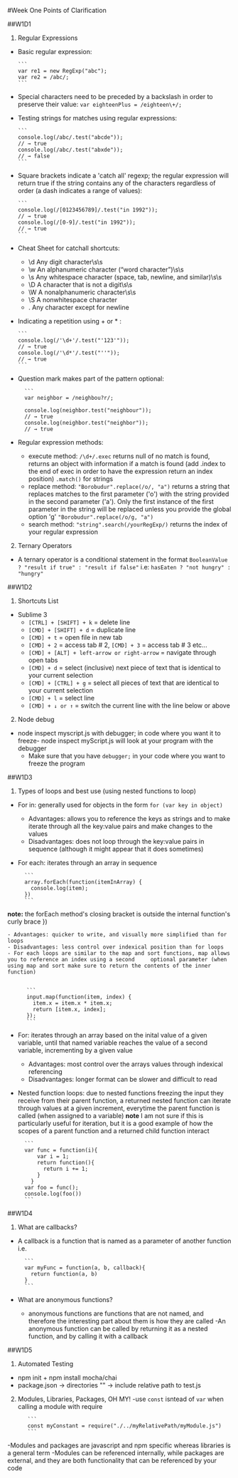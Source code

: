 #Week One Points of Clarification

##W1D1

1. Regular Expressions
  - Basic regular expression:

        ```
        var re1 = new RegExp("abc");
        var re2 = /abc/;
        ```

  - Special characters need to be preceded by a backslash in order to preserve their value:
  ``var eighteenPlus = /eighteen\+/;``

  - Testing strings for matches using regular expressions:

        ```
        console.log(/abc/.test("abcde"));
        // → true
        console.log(/abc/.test("abxde"));
        // → false
        ```

  - Square brackets indicate a 'catch all' regexp; the regular expression will return true if the string contains any of the characters regardless of order (a dash indicates a range of values):

        ```
        console.log(/[0123456789]/.test("in 1992"));
        // → true
        console.log(/[0-9]/.test("in 1992"));
        // → true
        ```

  - Cheat Sheet for catchall shortcuts:
    - \d  Any digit character\s\s
    - \w  An alphanumeric character (“word character”)\s\s
    - \s  Any whitespace character (space, tab, newline, and similar)\s\s
    - \D  A character that is not a digit\s\s
    - \W  A nonalphanumeric character\s\s
    - \S  A nonwhitespace character
    - . Any character except for newline

  - Indicating a repetition using + or * :

        ```
        console.log(/'\d+'/.test("'123'"));
        // → true
        console.log(/'\d*'/.test("''"));
        // → true
        ```

  - Question mark makes part of the pattern optional:

          ```
          var neighbor = /neighbou?r/;

          console.log(neighbor.test("neighbour"));
          // → true
          console.log(neighbor.test("neighbor"));
          // → true

  - Regular expression methods:
      - execute method: ``/\d+/.exec`` returns null of no match is found, returns an object with information if a match   is found (add .index to the end of exec in order to have the expression return an index position) ``.match()`` for  strings
      - replace method: ``"Borobudur".replace(/o/, "a")`` returns a string that replaces matches to the first parameter   ('o') with the string provided in the second parameter ('a'). Only the first instance of the first parameter in the   string will be replaced unless you provide the global option 'g' ``"Borobudur".replace(/o/g, "a")``
      - search method: ``"string".search(/yourRegExp/)`` returns the index of your regular expression


2. Ternary Operators
  - A ternary operator is a conditional statement in the format ``BooleanValue ? "result if true" : "result if false"`` i.e: ``hasEaten ? "not hungry" : "hungry"``

##W1D2

1. Shortcuts List
  - Sublime 3
    - ``[CTRL] + [SHIFT] + k`` = delete line
    - ``[CMD] + [SHIFT] + d`` = duplicate line
    - ``[CMD] + t`` = open file in new tab
    - ``[CMD] + 2`` = access tab # 2, ``[CMD] + 3`` = access tab # 3 etc...
    - ``[CMD] + [ALT] + left-arrow or right-arrow`` = navigate through open tabs
    - ``[CMD] + d`` = select (inclusive) next piece of text that is identical to your current selection
    - ``[CMD] + [CTRL] + g`` = select all pieces of text that are identical to your current selection
    - ``[CMD] + l`` = select line
    - ``[CMD] + ↓ or ↑`` = switch the current line with the line below or above

2. Node debug
  - node inspect myscript.js with debugger; in code where you want it to freeze- node inspect myScript.js will look at your program with the debugger
    - Make sure that you have ``debugger;`` in your code where you want to freeze the program

##W1D3

1. Types of loops and best use (using nested functions to loop)

  - For in: generally used for objects in the form ``for (var key in object)``
    - Advantages: allows you to reference the keys as strings and to make iterate through all the key:value pairs and make changes to the values
    - Disadvantages: does not loop through the key:value pairs in sequence (although it might appear that it does sometimes)

  - For each: iterates through an array in sequence

          ```
          array.forEach(function(itemInArray) {
            console.log(item);
          })
          ```
  **note:** the forEach method's closing bracket is outside the internal function's curly brace })


    - Advantages: quicker to write, and visually more simplified than for loops
    - Disadvantages: less control over indexical position than for loops
    - For each loops are similar to the map and sort functions, map allows you to reference an index using a second     optional parameter (when using map and sort make sure to return the contents of the inner function)


          ```
          input.map(function(item, index) {
            item.x = item.x * item.x;
            return [item.x, index];
          });
          ```

  - For: iterates through an array based on the inital value of a given variable, until that named variable reaches the value of a second variable, incrementing by a given value
    - Advantages: most control over the arrays values through indexical referencing
    - Disadvantages: longer format can be slower and difficult to read

  - Nested function loops: due to nested functions freezing the input they receive from their parent function, a returned nested function can iterate through values at a given increment, everytime the parent function is called (when assigned to a variable)
    **note** I am not sure if this is particularly useful for iteration, but it is a good example of how the scopes of a parent function and a returned child function interact

          ```
          var func = function(i){
              var i = 1;
              return function(){
                return i += 1;
              }
            }
          var foo = func();
          console.log(foo())
          ```

##W1D4

1. What are callbacks?
  - A callback is a function that is named as a parameter of another function i.e.

          ```
          var myFunc = function(a, b, callback){
            return function(a, b)
          }
          ```

  - What are anonymous functions?
    - anonymous functions are functions that are not named, and therefore the interesting part about them is how they are called
    -An anonymous function can be called by returning it as a nested function, and by calling it with a callback

##W1D5

1. Automated Testing
  - npm init + npm install mocha/chai
  - package.json -> directories "" -> include relative path to test.js

2. Modules, Libraries, Packages, OH MY!
   -use ``const`` isntead of ``var`` when calling a module with require

          ```
          const myConstant = require("./../myRelativePath/myModule.js")
          ```

  -Modules and packages are javascript and npm specific whereas libraries is a general term
  -Modules can be referenced internally, while packages are external, and they are both functionality that can be referenced by your code


